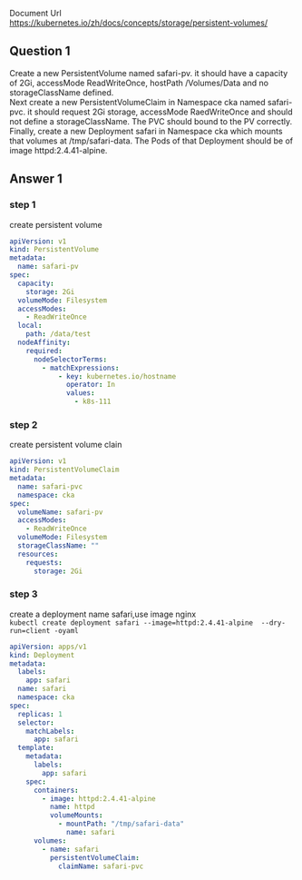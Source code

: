 Document Url  
https://kubernetes.io/zh/docs/concepts/storage/persistent-volumes/
## Question 1
Create a new PersistentVolume named safari-pv. it should have a capacity of 2Gi, accessMode ReadWriteOnce, hostPath /Volumes/Data and no storageClassName defined.  
Next create a new PersistentVolumeClaim in Namespace cka named safari-pvc. it should request 2Gi storage, accessMode RaedWriteOnce and should not define a storageClassName. The PVC should bound to the PV correctly.  
Finally, create a new Deployment safari in Namespace cka which mounts that volumes at /tmp/safari-data. The Pods of that Deployment should be of image httpd:2.4.41-alpine.
## Answer 1
### step 1
create persistent volume
```yaml
apiVersion: v1
kind: PersistentVolume
metadata:
  name: safari-pv
spec:
  capacity:
    storage: 2Gi
  volumeMode: Filesystem
  accessModes:
    - ReadWriteOnce
  local:
    path: /data/test
  nodeAffinity:
    required:
      nodeSelectorTerms:
        - matchExpressions:
            - key: kubernetes.io/hostname
              operator: In
              values:
                - k8s-111
```
### step 2
create persistent volume clain
```yaml
apiVersion: v1
kind: PersistentVolumeClaim
metadata:
  name: safari-pvc
  namespace: cka
spec:
  volumeName: safari-pv
  accessModes:
    - ReadWriteOnce
  volumeMode: Filesystem
  storageClassName: ""
  resources:
    requests:
      storage: 2Gi
```
### step 3
create a deployment name safari,use image nginx  
`kubectl create deployment safari --image=httpd:2.4.41-alpine  --dry-run=client -oyaml`
```yaml
apiVersion: apps/v1
kind: Deployment
metadata:
  labels:
    app: safari
  name: safari
  namespace: cka
spec:
  replicas: 1
  selector:
    matchLabels:
      app: safari
  template:
    metadata:
      labels:
        app: safari
    spec:
      containers:
        - image: httpd:2.4.41-alpine
          name: httpd
          volumeMounts:
            - mountPath: "/tmp/safari-data"
              name: safari
      volumes:
        - name: safari
          persistentVolumeClaim:
            claimName: safari-pvc
```